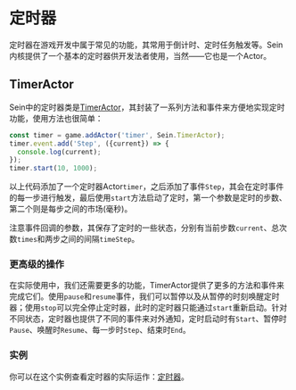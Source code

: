 # 定时器

定时器在游戏开发中属于常见的功能，其常用于倒计时、定时任务触发等。Sein内核提供了一个基本的定时器供开发法者使用，当然——它也是一个Actor。  

## TimerActor

Sein中的定时器类是[TimerActor](../../document/classes/timerActor)，其封装了一系列方法和事件来方便地实现定时功能，使用方法也很简单：  

```ts
const timer = game.addActor('timer', Sein.TimerActor);
timer.event.add('Step', ({current}) => {
  console.log(current);
});
timer.start(10, 1000);
```

以上代码添加了一个定时器Actor`timer`，之后添加了事件`Step`，其会在定时事件的每一步进行触发，最后使用`start`方法启动了定时，第一个参数是定时的步数、第二个则是每步之间的市场(毫秒)。  

注意事件回调的参数，其保存了定时的一些状态，分别有当前步数`current`、总次数`times`和两步之间的间隔`timeStep`。

### 更高级的操作

在实际使用中，我们还需要更多的功能，TimerActor提供了更多的方法和事件来完成它们。使用`pause`和`resume`事件，我们可以暂停以及从暂停的时刻唤醒定时器；使用`stop`可以完全停止定时器，此时的定时器只能通过`start`重新启动。针对不同状态，定时器也提供了不同的事件来对外通知，定时启动时有`Start`、暂停时`Pause`、唤醒时`Resume`、每一步时`Step`、结束时`End`。

### 实例

你可以在这个实例查看定时器的实际运作：[定时器](../../example/core/timer)。
